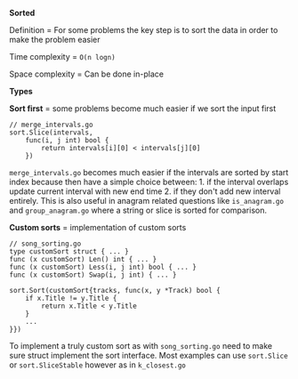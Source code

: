**Sorted**

Definition = For some problems the key step is to sort the data in order to make the problem easier

Time complexity = `O(n logn)`

Space complexity = Can be done in-place

**Types**

**Sort first** = some problems become much easier if we sort the input first
```
// merge_intervals.go
sort.Slice(intervals,
    func(i, j int) bool {
        return intervals[i][0] < intervals[j][0]
    })
```
`merge_intervals.go` becomes much easier if the intervals are sorted by start index because then have a simple choice between: 1. if the interval overlaps update current interval with new end time 2. if they don't add new interval entirely. This is also useful in anagram related questions like `is_anagram.go` and `group_anagram.go` where a string or slice is sorted for comparison. 

**Custom sorts** = implementation of custom sorts
```
// song_sorting.go
type customSort struct { ... }
func (x customSort) Len() int { ... }
func (x customSort) Less(i, j int) bool { ... }
func (x customSort) Swap(i, j int) { ... }

sort.Sort(customSort{tracks, func(x, y *Track) bool {
    if x.Title != y.Title { 
        return x.Title < y.Title 
    }
    ...
}})
```
To implement a truly custom sort as with `song_sorting.go` need to make sure struct implement the sort interface. Most examples can use `sort.Slice` or `sort.SliceStable` however as in `k_closest.go`